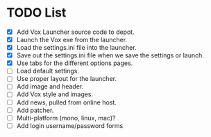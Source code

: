 # TODO List

- [x] Add Vox Launcher source code to depot.
- [x] Launch the Vox exe from the launcher.
- [x] Load the settings.ini file into the launcher.
- [x] Save out the settings.ini file when we save the settings or launch.
- [x] Use tabs for the different options pages.
- [ ] Load default settings.
- [ ] Use proper layout for the launcher.
- [ ] Add image and header.
- [ ] Add Vox style and images.
- [ ] Add news, pulled from online host.
- [ ] Add patcher.
- [ ] Multi-platform (mono, linux, mac)?
- [ ] Add login username/password forms

